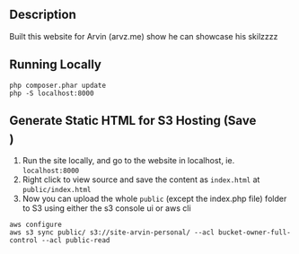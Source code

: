 ## Description
Built this website for Arvin (arvz.me) show he can showcase his skilzzzz

## Running Locally

```
php composer.phar update
php -S localhost:8000
```

## Generate Static HTML for S3 Hosting (Save $$$$)
1. Run the site locally, and go to the website in localhost, ie. `localhost:8000`
2. Right click to view source and save the content as `index.html` at `public/index.html`
3. Now you can upload the whole `public` (except the index.php file) folder to S3
using either the s3 console ui or aws cli

```
aws configure
aws s3 sync public/ s3://site-arvin-personal/ --acl bucket-owner-full-control --acl public-read
```
